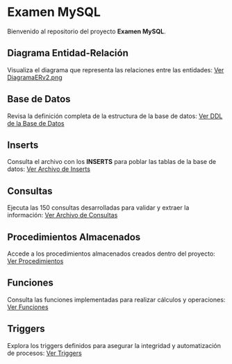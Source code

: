 # Examen MySQL

Bienvenido al repositorio del proyecto **Examen MySQL**.

## Diagrama Entidad-Relación
Visualiza el diagrama que representa las relaciones entre las entidades:
[Ver DiagramaERv2.png](./DiagramaERv2.png)

## Base de Datos
Revisa la definición completa de la estructura de la base de datos:
[Ver DDL de la Base de Datos](./ddl/ddl.sql)

## Inserts
Consulta el archivo con los **INSERTS** para poblar las tablas de la base de datos:
[Ver Archivo de Inserts](./dml/dml.sql)

## Consultas
Ejecuta las 150 consultas desarrolladas para validar y extraer la información:
[Ver Archivo de Consultas](./dql_selects/dql_selects.sql)

## Procedimientos Almacenados
Accede a los procedimientos almacenados creados dentro del proyecto:
[Ver Procedimientos](./dql_procedimientos/dql_procedimientos.sql)

## Funciones
Consulta las funciones implementadas para realizar cálculos y operaciones:
[Ver Funciones](./dql_funciones/dql_funciones.sql)

## Triggers
Explora los triggers definidos para asegurar la integridad y automatización de procesos:
[Ver Triggers](./dql_triggers/dql_triggers.sql)